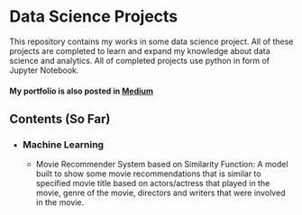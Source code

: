 # Data Science Projects
This repository contains my works in some data science project. All of these projects are completed to learn and expand my knowledge about data science and analytics.
All of completed projects use python in form of Jupyter Notebook.

#### My portfolio is also posted in [Medium](https://medium.com/@g.astaghfari)

## Contents (So Far)

- ### Machine Learning
	- Movie Recommender System based on Similarity Function: 
			A model built to show some movie recommendations that is similar to specified movie title based on actors/actress that played in the movie, genre of the movie, directors and writers that were involved in the movie.
